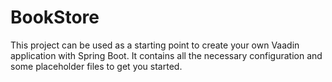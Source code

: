 # BookStore

This project can be used as a starting point to create your own Vaadin application with Spring Boot.
It contains all the necessary configuration and some placeholder files to get you started.
